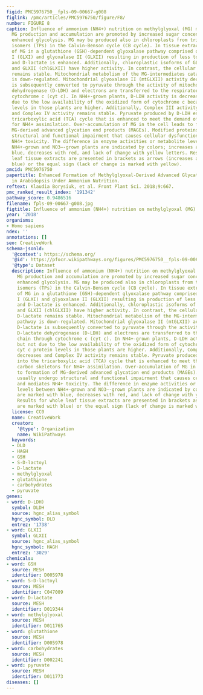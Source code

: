 ```yaml
---
figid: PMC5976750__fpls-09-00667-g008
figlink: /pmc/articles/PMC5976750/figure/F8/
number: FIGURE 8
caption: Influence of ammonium (NH4+) nutrition on methylglyoxal (MG) metabolism.
  MG production and accumulation are promoted by increased sugar concentration and
  enhanced glycolysis. MG may be produced also in chloroplasts from triose phosphate
  isomers (TPs) in the Calvin-Benson cycle (CB cycle). In tissue extracts, catabolism
  of MG in a glutathione (GSH)-dependent glyoxalase pathway comprised of glyoxalase
  I (GLXI) and glyoxalase II (GLXII) resulting in production of less toxic S-D-lactoylglutathione
  and D-lactate is enhanced. Additionally, chloroplastic isoforms of GLXI (chlGLXI)
  and GLXII (chlGLXII) have higher activity. In contrast, the cellular level of D-lactate
  remains stable. Mitochondrial metabolism of the MG-intermediates catabolic pathway
  is down-regulated. Mitochondrial glyoxalase II (mtGLXII) activity decreases. D-lactate
  is subsequently converted to pyruvate through the activity of mitochondrial D-lactate
  dehydrogenase (D-LDH) and electrons are transferred to the respiratory chain through
  cytochrome c (cyt c). In NH4+-grown plants, D-LDH activity is decreased, but not
  due to the low availability of the oxidized form of cytochrome c because cyt c protein
  levels in those plants are higher. Additionally, Complex III activity decreases
  and Complex IV activity remains stable. Pyruvate produced by D-LDH enters into the
  tricarboxylic acid (TCA) cycle that is enhanced to meet the demand of carbon skeletons
  for NH4+ assimilation. Over-accumulation of MG in the cell leads to formation of
  MG-derived advanced glycation end products (MAGEs). Modified proteins usually undergo
  structural and functional impairment that causes cellular dysfunction and mediates
  NH4+ toxicity. The difference in enzyme activities or metabolite levels between
  NH4+-grown and NO3–-grown plants are indicated by colors; increases are marked with
  blue, decreases with red, and lack of change with yellow letters. Results for whole
  leaf tissue extracts are presented in brackets as arrows (increases are marked with
  blue) or the equal sign (lack of change is marked with yellow).
pmcid: PMC5976750
papertitle: Enhanced Formation of Methylglyoxal-Derived Advanced Glycation End Products
  in Arabidopsis Under Ammonium Nutrition.
reftext: Klaudia Borysiuk, et al. Front Plant Sci. 2018;9:667.
pmc_ranked_result_index: '191342'
pathway_score: 0.9486516
filename: fpls-09-00667-g008.jpg
figtitle: Influence of ammonium (NH4+) nutrition on methylglyoxal (MG) metabolism
year: '2018'
organisms:
- Homo sapiens
ndex: ''
annotations: []
seo: CreativeWork
schema-jsonld:
  '@context': https://schema.org/
  '@id': https://pfocr.wikipathways.org/figures/PMC5976750__fpls-09-00667-g008.html
  '@type': Dataset
  description: Influence of ammonium (NH4+) nutrition on methylglyoxal (MG) metabolism.
    MG production and accumulation are promoted by increased sugar concentration and
    enhanced glycolysis. MG may be produced also in chloroplasts from triose phosphate
    isomers (TPs) in the Calvin-Benson cycle (CB cycle). In tissue extracts, catabolism
    of MG in a glutathione (GSH)-dependent glyoxalase pathway comprised of glyoxalase
    I (GLXI) and glyoxalase II (GLXII) resulting in production of less toxic S-D-lactoylglutathione
    and D-lactate is enhanced. Additionally, chloroplastic isoforms of GLXI (chlGLXI)
    and GLXII (chlGLXII) have higher activity. In contrast, the cellular level of
    D-lactate remains stable. Mitochondrial metabolism of the MG-intermediates catabolic
    pathway is down-regulated. Mitochondrial glyoxalase II (mtGLXII) activity decreases.
    D-lactate is subsequently converted to pyruvate through the activity of mitochondrial
    D-lactate dehydrogenase (D-LDH) and electrons are transferred to the respiratory
    chain through cytochrome c (cyt c). In NH4+-grown plants, D-LDH activity is decreased,
    but not due to the low availability of the oxidized form of cytochrome c because
    cyt c protein levels in those plants are higher. Additionally, Complex III activity
    decreases and Complex IV activity remains stable. Pyruvate produced by D-LDH enters
    into the tricarboxylic acid (TCA) cycle that is enhanced to meet the demand of
    carbon skeletons for NH4+ assimilation. Over-accumulation of MG in the cell leads
    to formation of MG-derived advanced glycation end products (MAGEs). Modified proteins
    usually undergo structural and functional impairment that causes cellular dysfunction
    and mediates NH4+ toxicity. The difference in enzyme activities or metabolite
    levels between NH4+-grown and NO3–-grown plants are indicated by colors; increases
    are marked with blue, decreases with red, and lack of change with yellow letters.
    Results for whole leaf tissue extracts are presented in brackets as arrows (increases
    are marked with blue) or the equal sign (lack of change is marked with yellow).
  license: CC0
  name: CreativeWork
  creator:
    '@type': Organization
    name: WikiPathways
  keywords:
  - DLD
  - HAGH
  - GSH
  - S-D-lactoyl
  - D-lactate
  - methylglyoxal
  - glutathione
  - carbohydrates
  - pyruvate
genes:
- word: D-LDH)
  symbol: DLDH
  source: hgnc_alias_symbol
  hgnc_symbol: DLD
  entrez: '1738'
- word: GLXII
  symbol: GLXII
  source: hgnc_alias_symbol
  hgnc_symbol: HAGH
  entrez: '3029'
chemicals:
- word: GSH
  source: MESH
  identifier: D005978
- word: S-D-lactoyl
  source: MESH
  identifier: C047009
- word: D-lactate
  source: MESH
  identifier: D019344
- word: methylglyoxal
  source: MESH
  identifier: D011765
- word: glutathione
  source: MESH
  identifier: D005978
- word: carbohydrates
  source: MESH
  identifier: D002241
- word: pyruvate
  source: MESH
  identifier: D011773
diseases: []
---
```


